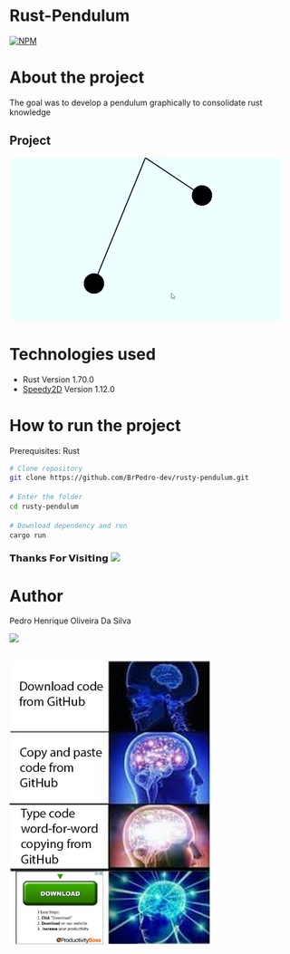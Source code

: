 # Rust-Pendulum
[![NPM](https://img.shields.io/npm/l/react)](https://github.com/BrPedro-dev/rusty-pendulum/blob/master/LICENSE) 

# About the project

The goal was to develop a pendulum graphically to consolidate rust knowledge

## Project
![Preview](https://github.com/BrPedro-dev/rusty-pendulum/blob/master/giphy.gif)

# Technologies used 
- Rust Version 1.70.0
- [Speedy2D](https://github.com/QuantumBadger/Speedy2D) Version 1.12.0

# How to run the project 

Prerequisites: Rust

```bash
# Clone repository 
git clone https://github.com/BrPedro-dev/rusty-pendulum.git

# Enter the folder 
cd rusty-pendulum

# Download dependency and run
cargo run

```
<h3>𝗧𝗵𝗮𝗻𝗸𝘀 𝗙𝗼𝗿 𝗩𝗶𝘀𝗶𝘁𝗶𝗻𝗴 <img height="40" src="https://emoji.gg/assets/emoji/7333-parrotdance.gif"> </h3>

# Author

Pedro Henrique Oliveira Da Silva

<a href="http://www.linkedin.com/in/pedro-silva-dev" target="_blank"><img src="https://img.shields.io/badge/-LinkedIn-%230077B5?style=for-the-badge&logo=linkedin&logoColor=white" target="_blank"></a> 

## 

<img height= 500px src="https://github.com/BrPedro-dev/WebCrud/blob/master/Imagens/68747470733a2f2f692e726564642e69742f3569696e637a62656430797a2e6a7067.jpg"/>
